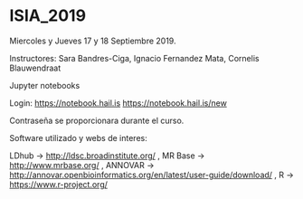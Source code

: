 # ISIA_2019

Miercoles y Jueves 17 y 18 Septiembre 2019.

Instructores: Sara Bandres-Ciga, Ignacio Fernandez Mata, Cornelis Blauwendraat

Jupyter notebooks

Login: https://notebook.hail.is 
https://notebook.hail.is/new

Contraseña se proporcionara durante el curso.

Software utilizado y webs de interes:

LDhub -> http://ldsc.broadinstitute.org/
, MR Base -> http://www.mrbase.org/
, ANNOVAR -> http://annovar.openbioinformatics.org/en/latest/user-guide/download/
, R -> https://www.r-project.org/
